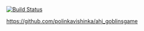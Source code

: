 [![Build Status](https://github.com/polinkavishinka/ahj_goblinsgame/actions/workflows/web.yml/badge.svg)](https://github.com/polinkavishinka/ahj_goblinsgame)


https://github.com/polinkavishinka/ahj_goblinsgame
